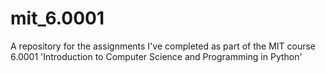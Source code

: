 # mit_6.0001

A repository for the assignments I've completed as part of the MIT course 6.0001 'Introduction to Computer Science and Programming in Python'
